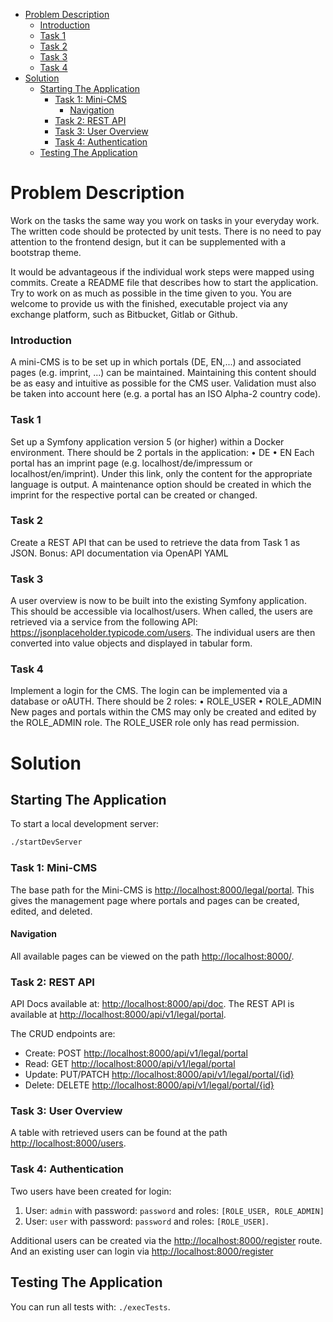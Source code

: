 - [Problem Description](#problem-description)
    - [Introduction](#introduction)
    - [Task 1](#task-1)
    - [Task 2](#task-2)
    - [Task 3](#task-3)
    - [Task 4](#task-4)
- [Solution](#solution)
  - [Starting The Application](#starting-the-application)
    - [Task 1: Mini-CMS](#task-1-mini-cms)
      - [Navigation](#navigation)
    - [Task 2: REST API](#task-2-rest-api)
    - [Task 3: User Overview](#task-3-user-overview)
    - [Task 4: Authentication](#task-4-authentication)
  - [Testing The Application](#testing-the-application)

# Problem Description
Work on the tasks the same way you work on tasks in your everyday work.
The written code should be protected by unit tests.
There is no need to pay attention to the frontend design, but it can be supplemented with a bootstrap theme.

It would be advantageous if the individual work steps were mapped using commits.
Create a README file that describes how to start the application.
Try to work on as much as possible in the time given to you.
You are welcome to provide us with the finished, executable project via any exchange platform, such as Bitbucket, Gitlab or Github.

### Introduction
A mini-CMS is to be set up in which portals (DE, EN,...) and associated pages (e.g. imprint, ...) can be maintained. Maintaining this content should be as easy and intuitive as possible for the CMS user. Validation must also be taken into account here (e.g. a portal has an ISO Alpha-2 country code).

### Task 1
Set up a Symfony application version 5 (or higher) within a Docker environment.
There should be 2 portals in the application:
• DE
• EN
Each portal has an imprint page (e.g. localhost/de/impressum or localhost/en/imprint). Under this link, only the content for the appropriate language is output. A maintenance option should be created in which the imprint for the respective portal can be created or changed.

### Task 2
Create a REST API that can be used to retrieve the data from Task 1 as JSON.
Bonus: API documentation via OpenAPI YAML

### Task 3
A user overview is now to be built into the existing Symfony application. This should be accessible via localhost/users.
When called, the users are retrieved via a service from the following API: https://jsonplaceholder.typicode.com/users.
The individual users are then converted into value objects and displayed in tabular form.

### Task 4
Implement a login for the CMS. The login can be implemented via a database or oAUTH. There should be 2 roles:
• ROLE_USER
• ROLE_ADMIN
New pages and portals within the CMS may only be created and edited by the ROLE_ADMIN role. The ROLE_USER role only has read permission.


# Solution

## Starting The Application
To start a local development server:
```sh
./startDevServer
```

### Task 1: Mini-CMS
The base path for the Mini-CMS is [http://localhost:8000/legal/portal](http://localhost:8000/legal/portal). This gives the management page where portals and pages can be created, edited, and deleted.

#### Navigation
All available pages can be viewed on the path [http://localhost:8000/](http://localhost:8000/).

### Task 2: REST API
API Docs available at: [http://localhost:8000/api/doc](http://localhost:8000/api/doc).
The REST API is available at [http://localhost:8000/api/v1/legal/portal](http://localhost:8000/api/v1/legal/portal).

The CRUD endpoints are:
- Create: POST [http://localhost:8000/api/v1/legal/portal](http://localhost:8000/api/v1/legal/portal)
- Read: GET [http://localhost:8000/api/v1/legal/portal](http://localhost:8000/api/v1/legal/portal)
- Update: PUT/PATCH [http://localhost:8000/api/v1/legal/portal/{id}](http://localhost:8000/api/v1/legal/portal/{id})
- Delete: DELETE [http://localhost:8000/api/v1/legal/portal/{id}](http://localhost:8000/api/v1/legal/portal/{id})


### Task 3: User Overview
A table with retrieved users can be found at the path [http://localhost:8000/users](http://localhost:8000/users).

### Task 4: Authentication
Two users have been created for login:
1. User: `admin` with password: `password` and roles: `[ROLE_USER, ROLE_ADMIN]`
2. User: `user` with password: `password` and roles: `[ROLE_USER]`.

Additional users can be created via the [http://localhost:8000/register](http://localhost:8000/register) route. And an existing user can login via [http://localhost:8000/register](http://localhost:8000/login)


## Testing The Application
You can run all tests with: `./execTests`.
